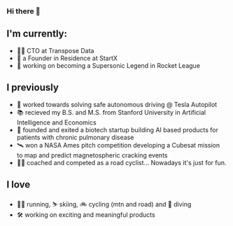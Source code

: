 ### Hi there 👋

<!--
**HarryMellsop/HarryMellsop** is a ✨ _special_ ✨ repository because its `README.md` (this file) appears on your GitHub profile.

Here are some ideas to get you started: -->

## I'm currently:

- 👨‍💻  CTO at Transpose Data
- 🌱  a Founder in Residence at StartX
- 🚗  working on becoming a Supersonic Legend in Rocket League

## I previously
- 🚓  worked towards solving safe autonomous driving @ Tesla Autopilot
- 📚  recieved my B.S. and M.S. from Stanford University in Artificial Intelligence and Economics
- 🧪  founded and exited a biotech startup building AI based products for patients with chronic pulmonary disease
- 🛰  won a NASA Ames pitch competition developing a Cubesat mission to map and predict magnetospheric cracking events
- 🚴‍♂️  coached and competed as a road cyclist...  Nowadays it's just for fun.

## I love
- 🏃‍♂️  running, ⛷ skiing, 🚲 cycling (mtn and road) and 🤿 diving
- 🛠  working on exciting and meaningful products

